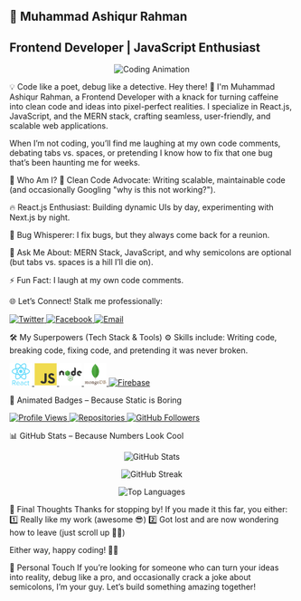 <h2>🚀 Muhammad Ashiqur Rahman</h2>
<h2>Frontend Developer | JavaScript Enthusiast </h2>

<p align="center"> <img src="https://media.giphy.com/media/qgQUggAC3Pfv687qPC/giphy.gif" width="60%" alt="Coding Animation"> </p>
💡 Code like a poet, debug like a detective.
Hey there! 👋 I'm Muhammad Ashiqur Rahman, a Frontend Developer with a knack for turning caffeine into clean code and ideas into pixel-perfect realities. I specialize in React.js, JavaScript, and the MERN stack, crafting seamless, user-friendly, and scalable web applications.

When I’m not coding, you’ll find me laughing at my own code comments, debating tabs vs. spaces, or pretending I know how to fix that one bug that’s been haunting me for weeks.

🤔 Who Am I?
🎯 Clean Code Advocate: Writing scalable, maintainable code (and occasionally Googling "why is this not working?").

🔥 React.js Enthusiast: Building dynamic UIs by day, experimenting with Next.js by night.

🐞 Bug Whisperer: I fix bugs, but they always come back for a reunion.

💬 Ask Me About: MERN Stack, JavaScript, and why semicolons are optional (but tabs vs. spaces is a hill I’ll die on).

⚡ Fun Fact: I laugh at my own code comments. 

🌐 Let’s Connect!
Stalk me professionally:

<p align="left"> <a href="https://twitter.com/ashiqur2812" target="_blank"> <img src="https://img.shields.io/badge/Twitter-%231DA1F2.svg?style=for-the-badge&logo=twitter&logoColor=white" alt="Twitter"> </a> <a href="https://fb.com/muhammad.ashiqur.rahman" target="_blank"> <img src="https://img.shields.io/badge/Facebook-%231877F2.svg?style=for-the-badge&logo=facebook&logoColor=white" alt="Facebook"> </a> <a href="mailto:ashiqur2812@gmail.com" target="_blank"> <img src="https://img.shields.io/badge/Email-%23D14836.svg?style=for-the-badge&logo=gmail&logoColor=white" alt="Email"> </a> </p>
🛠 My Superpowers (Tech Stack & Tools)
⚙️ Skills include: Writing code, breaking code, fixing code, and pretending it was never broken.

<p align="left"> <a href="https://reactjs.org/" target="_blank"> <img src="https://raw.githubusercontent.com/devicons/devicon/master/icons/react/react-original-wordmark.svg" alt="React.js" width="40" height="40"/> </a> <a href="https://developer.mozilla.org/en-US/docs/Web/JavaScript" target="_blank"> <img src="https://raw.githubusercontent.com/devicons/devicon/master/icons/javascript/javascript-original.svg" alt="JavaScript" width="40" height="40"/> </a> <a href="https://nodejs.org/" target="_blank"> <img src="https://raw.githubusercontent.com/devicons/devicon/master/icons/nodejs/nodejs-original-wordmark.svg" alt="Node.js" width="40" height="40"/> </a> <a href="https://www.mongodb.com/" target="_blank"> <img src="https://raw.githubusercontent.com/devicons/devicon/master/icons/mongodb/mongodb-original-wordmark.svg" alt="MongoDB" width="40" height="40"/> </a> <a href="https://firebase.google.com/" target="_blank"> <img src="https://www.vectorlogo.zone/logos/firebase/firebase-icon.svg" alt="Firebase" width="40" height="40"/> </a> </p>
🎨 Animated Badges – Because Static is Boring
<p align="left"> <a href="https://github.com/ashiqur2812"> <img src="https://komarev.com/ghpvc/?username=ashiqur2812&label=Profile%20Views&color=0e75b6&style=flat" alt="Profile Views" /> </a> <a href="https://github.com/ashiqur2812?tab=repositories"> <img src="https://badges.pufler.dev/repos/ashiqur2812?color=blue&style=flat" alt="Repositories" /> </a> <a href="https://github.com/ashiqur2812"> <img src="https://img.shields.io/github/followers/ashiqur2812?label=Followers&style=social" alt="GitHub Followers" /> </a> </p>
📊 GitHub Stats – Because Numbers Look Cool
<p align="center"> <img src="https://github-readme-stats.vercel.app/api?username=ashiqur2812&show_icons=true&theme=radical" alt="GitHub Stats" /> </p> <p align="center"> <img src="https://github-readme-streak-stats.herokuapp.com/?user=ashiqur2812&theme=radical" alt="GitHub Streak" /> </p> <p align="center"> <img src="https://github-readme-stats.vercel.app/api/top-langs?username=ashiqur2812&show_icons=true&locale=en&layout=compact&theme=radical" alt="Top Languages" /> </p>
🎉 Final Thoughts
Thanks for stopping by! If you made it this far, you either:
1️⃣ Really like my work (awesome 😎)
2️⃣ Got lost and are now wondering how to leave (just scroll up 🏃‍♂️)

Either way, happy coding! 🚀🔥

💌 Personal Touch
If you’re looking for someone who can turn your ideas into reality, debug like a pro, and occasionally crack a joke about semicolons, I’m your guy. Let’s build something amazing together!
